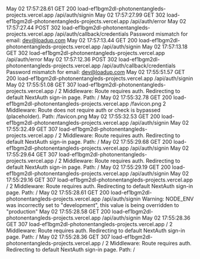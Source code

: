 May 02 17:57:28.61
GET
200
load-ef1bgm2dl-photonentangleds-projects.vercel.app
/api/auth/signin
May 02 17:57:27.99
GET
302
load-ef1bgm2dl-photonentangleds-projects.vercel.app
/api/auth/error
May 02 17:57:27.44
POST
302
load-ef1bgm2dl-photonentangleds-projects.vercel.app
/api/auth/callback/credentials
Password mismatch for email: dev@loadup.com
May 02 17:57:13.44
GET
200
load-ef1bgm2dl-photonentangleds-projects.vercel.app
/api/auth/signin
May 02 17:57:13.18
GET
302
load-ef1bgm2dl-photonentangleds-projects.vercel.app
/api/auth/error
May 02 17:57:12.36
POST
302
load-ef1bgm2dl-photonentangleds-projects.vercel.app
/api/auth/callback/credentials
Password mismatch for email: dev@loadup.com
May 02 17:55:51.57
GET
200
load-ef1bgm2dl-photonentangleds-projects.vercel.app
/api/auth/signin
May 02 17:55:51.08
GET
307
load-ef1bgm2dl-photonentangleds-projects.vercel.app
/
2
Middleware: Route requires auth. Redirecting to default NextAuth sign-in page. Path: /
May 02 17:55:32.78
GET
200
load-ef1bgm2dl-photonentangleds-projects.vercel.app
/favicon.png
2
Middleware: Route does not require auth or check is bypassed (placeholder). Path: /favicon.png
May 02 17:55:32.53
GET
200
load-ef1bgm2dl-photonentangleds-projects.vercel.app
/api/auth/signin
May 02 17:55:32.49
GET
307
load-ef1bgm2dl-photonentangleds-projects.vercel.app
/
2
Middleware: Route requires auth. Redirecting to default NextAuth sign-in page. Path: /
May 02 17:55:29.68
GET
200
load-ef1bgm2dl-photonentangleds-projects.vercel.app
/api/auth/signin
May 02 17:55:29.64
GET
307
load-ef1bgm2dl-photonentangleds-projects.vercel.app
/
2
Middleware: Route requires auth. Redirecting to default NextAuth sign-in page. Path: /
May 02 17:55:29.19
GET
200
load-ef1bgm2dl-photonentangleds-projects.vercel.app
/api/auth/signin
May 02 17:55:29.16
GET
307
load-ef1bgm2dl-photonentangleds-projects.vercel.app
/
2
Middleware: Route requires auth. Redirecting to default NextAuth sign-in page. Path: /
May 02 17:55:28.61
GET
200
load-ef1bgm2dl-photonentangleds-projects.vercel.app
/api/auth/signin
Warning: NODE_ENV was incorrectly set to "development", this value is being overridden to "production"
May 02 17:55:28.58
GET
200
load-ef1bgm2dl-photonentangleds-projects.vercel.app
/api/auth/signin
May 02 17:55:28.36
GET
307
load-ef1bgm2dl-photonentangleds-projects.vercel.app
/
2
Middleware: Route requires auth. Redirecting to default NextAuth sign-in page. Path: /
May 02 17:55:28.36
GET
307
load-ef1bgm2dl-photonentangleds-projects.vercel.app
/
2
Middleware: Route requires auth. Redirecting to default NextAuth sign-in page. Path: /
